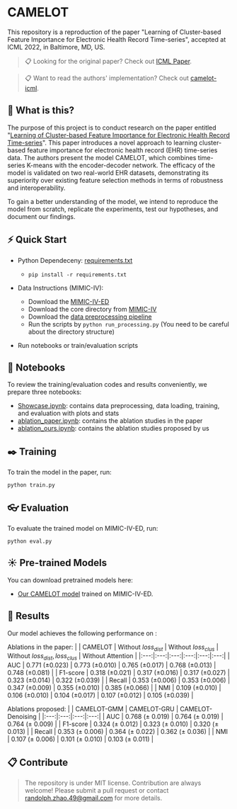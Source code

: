 # CAMELOT

This repository is a reproduction of the paper "Learning of Cluster-based Feature Importance for Electronic Health Record Time-series", accepted at ICML 2022, in Baltimore, MD, US.

> 📋 Looking for the original paper? Check out [ICML Paper](https://lnkd.in/d3kT-RRe).

> 📋 Want to read the authors' implementation? Check out [camelot-icml](https://github.com/hrna-ox/camelot-icml).

## 🤔 What is this?

The purpose of this project is to conduct research on the paper entitled "[Learning of Cluster-based Feature Importance for Electronic Health Record Time-series](https://lnkd.in/d3kT-RRe)". This paper introduces a novel approach to learning cluster-based feature importance for electronic health record (EHR) time-series data. The authors present the model CAMELOT, which combines time-series K-means with the encoder-decoder network. The efficacy of the model is validated on two real-world EHR datasets, demonstrating its superiority over existing feature selection methods in terms of robustness and interoperability.

To gain a better understanding of the model, we intend to reproduce the model from scratch, replicate the experiments, test our hypotheses, and document our findings.

## ⚡ Quick Start

- Python Dependeceny: [requirements.txt](https://github.com/vanity-lost/Encoder-Decoder-with-Cluster-based-Attention/blob/main/requirements.txt)

  - `pip install -r requirements.txt`

- Data Instructions (MIMIC-IV):

  - Download the [MIMIC-IV-ED](https://physionet.org/content/mimic-iv-ed/1.0/)
  - Download the core directory from [MIMIC-IV](https://physionet.org/content/mimiciv/1.0/)
  - Download the [data preprocessing pipeline](https://github.com/hrna-ox/camelot-icml/tree/main/src/data_processing/MIMIC)
  - Run the scripts by `python run_processing.py` (You need to be careful about the directory structure)

- Run notebooks or train/evaluation scripts

## :book: Notebooks

To review the training/evaluation codes and results conveniently, we prepare three notebooks:

- [Showcase.ipynb](https://github.com/vanity-lost/Encoder-Decoder-with-Cluster-based-Attention/blob/main/code/Showcase.ipynb): contains data preprocessing, data loading, training, and evaluation with plots and stats
- [ablation_paper.ipynb](https://github.com/vanity-lost/Encoder-Decoder-with-Cluster-based-Attention/blob/main/code/ablations_paper.ipynb): contains the ablation studies in the paper
- [ablation_ours.ipynb](https://github.com/vanity-lost/Encoder-Decoder-with-Cluster-based-Attention/blob/main/code/ablations_ours.ipynb): contains the ablation studies proposed by us

## :black_nib: Training

To train the model in the paper, run:

`python train.py`

## :eyeglasses: Evaluation

To evaluate the trained model on MIMIC-IV-ED, run:

`python eval.py`

## :sunny: Pre-trained Models

You can download pretrained models here:

- [Our CAMELOT model](https://github.com/vanity-lost/Encoder-Decoder-with-Cluster-based-Attention/blob/main/code/best_model) trained on MIMIC-IV-ED.

## :page_with_curl: Results

Our model achieves the following performance on :

Ablations in the paper:
| | CAMELOT | Without $loss_{dist}$ | Without $loss_{clus}$ | Without $loss_{dist}, loss_{clus}$ | Without Attention |
|:---:|:---:|:---:|:---:|:---:|:---:|
| AUC | 0.771 (±0.023) | 0.773 (±0.010) | 0.765 (±0.017) | 0.768 (±0.013) | 0.748 (±0.081) |
| F1-score | 0.318 (±0.021) | 0.317 (±0.016) | 0.317 (±0.027) | 0.323 (±0.014) | 0.322 (±0.039) |
| Recall | 0.353 (±0.006) | 0.353 (±0.006) | 0.347 (±0.009) | 0.355 (±0.010) | 0.385 (±0.066) |
| NMI | 0.109 (±0.010) | 0.106 (±0.010) | 0.104 (±0.017) | 0.107 (±0.012) | 0.105 (±0.039) |

Ablations proposed:
| | CAMELOT-GMM | CAMELOT-GRU | CAMELOT-Denoising |
|:---:|:---:|:---:|:---:|
| AUC | 0.768 (± 0.019) | 0.764 (± 0.019) | 0.764 (± 0.009) |
| F1-score | 0.324 (± 0.012) | 0.323 (± 0.010) | 0.320 (± 0.013) |
| Recall | 0.353 (± 0.006) | 0.364 (± 0.022) | 0.362 (± 0.036) |
| NMI | 0.107 (± 0.006) | 0.101 (± 0.010) | 0.103 (± 0.011) |

## 📋 Contribute

> The repository is under MIT license. Contribution are always welcome! Please submit a pull request or contact randolph.zhao.49@gmail.com for more details.

